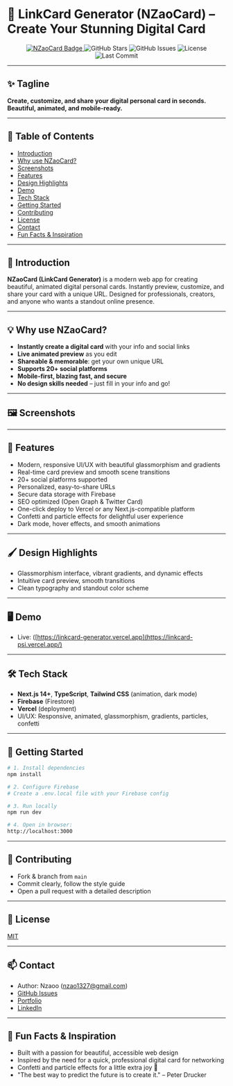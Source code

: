 # 🌟 LinkCard Generator (NZaoCard) – Create Your Stunning Digital Card

<p align="center">
  <a href="https://linkcard-psi.vercel.app/">
    <img src="https://img.shields.io/badge/NZaoCard-🚀%20Personal%20Card%20Generator-cyan?style=for-the-badge&logo=next.js" alt="NZaoCard Badge" />
  </a>
  <img src="https://img.shields.io/github/stars/nzaoo/linkcard_generator?style=for-the-badge" alt="GitHub Stars" />
  <img src="https://img.shields.io/github/issues/nzaoo/linkcard_generator?style=for-the-badge" alt="GitHub Issues" />
  <img src="https://img.shields.io/github/license/nzaoo/linkcard_generator?style=for-the-badge" alt="License" />
  <img src="https://img.shields.io/github/last-commit/nzaoo/linkcard_generator?style=for-the-badge" alt="Last Commit" />
</p>

---

## ✨ Tagline

**Create, customize, and share your digital personal card in seconds. Beautiful, animated, and mobile-ready.**

---

## 📑 Table of Contents

- [Introduction](#introduction)
- [Why use NZaoCard?](#why-use-nzaocard)
- [Screenshots](#screenshots)
- [Features](#features)
- [Design Highlights](#design-highlights)
- [Demo](#demo)
- [Tech Stack](#tech-stack)
- [Getting Started](#getting-started)
- [Contributing](#contributing)
- [License](#license)
- [Contact](#contact)
- [Fun Facts & Inspiration](#fun-facts--inspiration)

---

## 🚀 Introduction

**NZaoCard (LinkCard Generator)** is a modern web app for creating beautiful, animated digital personal cards. Instantly preview, customize, and share your card with a unique URL. Designed for professionals, creators, and anyone who wants a standout online presence.

---

## 💡 Why use NZaoCard?

- **Instantly create a digital card** with your info and social links
- **Live animated preview** as you edit
- **Shareable & memorable**: get your own unique URL
- **Supports 20+ social platforms**
- **Mobile-first, blazing fast, and secure**
- **No design skills needed** – just fill in your info and go!

---

## 🖼️ Screenshots

<!-- Add screenshots here if available -->

---

## 🎨 Features

- Modern, responsive UI/UX with beautiful glassmorphism and gradients
- Real-time card preview and smooth scene transitions
- 20+ social platforms supported
- Personalized, easy-to-share URLs
- Secure data storage with Firebase
- SEO optimized (Open Graph & Twitter Card)
- One-click deploy to Vercel or any Next.js-compatible platform
- Confetti and particle effects for delightful user experience
- Dark mode, hover effects, and smooth animations

---

## 🖌️ Design Highlights

- Glassmorphism interface, vibrant gradients, and dynamic effects
- Intuitive card preview, smooth transitions
- Clean typography and standout color scheme

---

## 🖥️ Demo

- Live: ([https://linkcard-generator.vercel.app](https://linkcard-psi.vercel.app/)

---

## 🛠️ Tech Stack

- **Next.js 14+**, **TypeScript**, **Tailwind CSS** (animation, dark mode)
- **Firebase** (Firestore)
- **Vercel** (deployment)
- UI/UX: Responsive, animated, glassmorphism, gradients, particles, confetti

---

## 🚦 Getting Started

```bash
# 1. Install dependencies
npm install

# 2. Configure Firebase
# Create a .env.local file with your Firebase config

# 3. Run locally
npm run dev

# 4. Open in browser:
http://localhost:3000
```

---

## 🤝 Contributing

- Fork & branch from `main`
- Commit clearly, follow the style guide
- Open a pull request with a detailed description

---

## 📄 License

[MIT](LICENSE)

---

## 📫 Contact

- Author: Nzaoo ([nzao1327@gmail.com](mailto:nzao1327@gmail.com))
- [GitHub Issues](https://github.com/nzaoo/linkcard_generator/issues)
- [Portfolio](https://nzaoo.github.io)
- [LinkedIn](https://www.linkedin.com/in/nzaoo)

---

## 🎉 Fun Facts & Inspiration

- Built with a passion for beautiful, accessible web design
- Inspired by the need for a quick, professional digital card for networking
- Confetti and particle effects for a little extra joy 🎉
- "The best way to predict the future is to create it." – Peter Drucker
